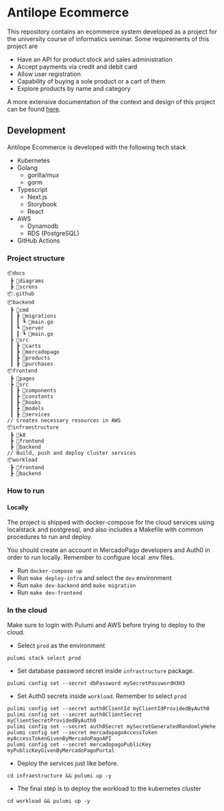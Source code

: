 # Antilope Ecommerce

This repository contains an ecommerce system developed
as a project for the university course of informatics seminar.
Some requirements of this project are

- Have an API for product stock and sales administration
- Accept payments via credit and debit card
- Allow user registration
- Capability of buying a sole product or a cart of them
- Explore products by name and category

A more extensive documentation of the context and design of this project
can be found [here](https://docs.google.com/document/d/1hI4huRD1ojuUk7dDCXsh_FNm9_rkRrWt/edit?usp=sharing&ouid=104504820085978477639&rtpof=true&sd=true).

## Development

Antilope Ecommerce is developed with the following tech stack

- Kubernetes
- Golang
  - gorilla/mux
  - gorm
- Typescript
  - Next.js
  - Storybook
  - React
- AWS
  - Dynamodb
  - RDS (PostgreSQL)
- GitHub Actions

### Project structure

```
📦docs
 ┣ 📂diagrams
 ┣ 📂screns
📦.github
📦backend
 ┣ 📂cmd
 ┃ ┣ 📂migrations
 ┃ ┃ ┗ 📜main.go
 ┃ ┗ 📂server
 ┃ ┃ ┗ 📜main.go
 ┣ 📂src
 ┃ ┣ 📂carts
 ┃ ┣ 📂mercadopago
 ┃ ┣ 📂products
 ┃ ┣ 📂purchases
📦frontend
 ┣ 📂pages
 ┣ 📂src
 ┃ ┣ 📂components
 ┃ ┣ 📂constants
 ┃ ┣ 📂hooks
 ┃ ┣ 📂models
 ┃ ┣ 📂services
// Creates necessary resources in AWS
📦infraestructure
 ┣ 📂k8
 ┣ 📂frontend
 ┣ 📂backend
// Build, push and deploy cluster services
📦workload
 ┣ 📂frontend
 ┣ 📂backend
```

### How to run

#### Locally

The project is shipped with docker-compose for the cloud services
using localstack and postgresql, and also includes a Makefile with common procedures to run and deploy.

You should create an account in MercadoPago developers and Auth0 in order to run locally. Remember to configure local .env files.

- Run `docker-compose up`
- Run `make deploy-infra` and select the `dev` environment
- Run `make dev-backend` and `make migration`
- Run `make dev-frontend`

### In the cloud

Make sure to login with Pulumi and AWS before trying to deploy to the cloud.

- Select `prod` as the environment

```
pulumi stack select prod
```

- Set database password secret inside `infrastructure` package.

`pulumi config set --secret dbPassword mySecretPasswordH3H3`

- Set Auth0 secrets inside `workload`. Remember to select `prod`

```
pulimi config set --secret auth0ClientId myClientIdProvidedByAuth0
pulimi config set --secret auth0ClientSecret myClientSecretProvidedByAuth0
pulimi config set --secret auth0Secret mySecretGeneratedRandomlyHehe
pulumi config set --secret mercadopagoAccessToken myAccessTokenGivenByMercadoPagoAPI
pulumi config set --secret mercadopagoPublicKey myPublicKeyGivenByMercadoPagoPortal
```

- Deploy the services just like before.

```
cd infraestructure && pulumi up -y
```

- The final step is to deploy the workload to the kubernetes cluster

```
cd workload && pulumi up -y
```
